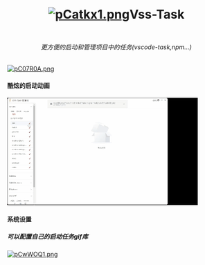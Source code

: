 <h1 align="center" style="display: flex; justify-content: center; align-items: center;">

[![pCatkx1.png](https://s1.ax1x.com/2023/06/27/pCatkx1.png)](https://imgse.com/i/pCatkx1)

Vss-Task
</h1>

<h6 align="center">
更方便的启动和管理项目中的任务(vscode-task,npm...)
</h6>


[![pC07R0A.png](https://s1.ax1x.com/2023/06/30/pC07R0A.png)](https://imgse.com/i/pC07R0A)

#### 酷炫的启动动画
[![pCatFf2R.png](./images/view.gif)](https://imgse.com/i/pCatF2R)
#### 系统设置
##### 可以配置自己的启动任务gif库
[![pCwWOQ1.png](https://s1.ax1x.com/2023/06/29/pCwWOQ1.png)](https://imgse.com/i/pCwWOQ1)
